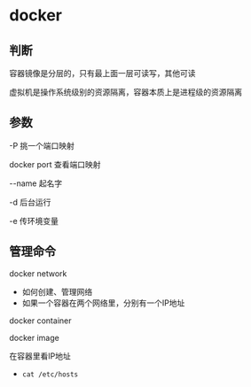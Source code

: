 # docker

## 判断

容器镜像是分层的，只有最上面一层可读写，其他可读 

虚拟机是操作系统级别的资源隔离，容器本质上是进程级的资源隔离

## 参数

-P 挑一个端口映射

docker port 查看端口映射

--name 起名字

-d 后台运行

-e 传环境变量



## 管理命令

docker network

* 如何创建、管理网络
* 如果一个容器在两个网络里，分别有一个IP地址

docker container

docker image



在容器里看IP地址

* `cat /etc/hosts`